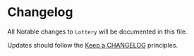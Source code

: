 # Changelog

All Notable changes to `Lottery` will be documented in this file.

Updates should follow the [Keep a CHANGELOG](http://keepachangelog.com/) principles.
